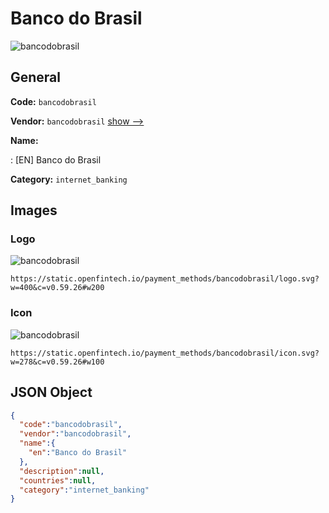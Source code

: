
# Banco do Brasil 
![bancodobrasil](https://static.openfintech.io/payment_methods/bancodobrasil/logo.svg?w=400&c=v0.59.26#w200)  

## General 
**Code:** `bancodobrasil` 
 
**Vendor:** `bancodobrasil` [show -->](/vendors/bancodobrasil/) 
 
**Name:** 
 
:	[EN] Banco do Brasil 
 
**Category:** `internet_banking` 
 

## Images 

### Logo 
![bancodobrasil](https://static.openfintech.io/payment_methods/bancodobrasil/logo.svg?w=400&c=v0.59.26#w200)  

```
https://static.openfintech.io/payment_methods/bancodobrasil/logo.svg?w=400&c=v0.59.26#w200
```  

### Icon 
![bancodobrasil](https://static.openfintech.io/payment_methods/bancodobrasil/icon.svg?w=278&c=v0.59.26#w100)  

```
https://static.openfintech.io/payment_methods/bancodobrasil/icon.svg?w=278&c=v0.59.26#w100
```  

## JSON Object 

```json
{
  "code":"bancodobrasil",
  "vendor":"bancodobrasil",
  "name":{
    "en":"Banco do Brasil"
  },
  "description":null,
  "countries":null,
  "category":"internet_banking"
}
```  
